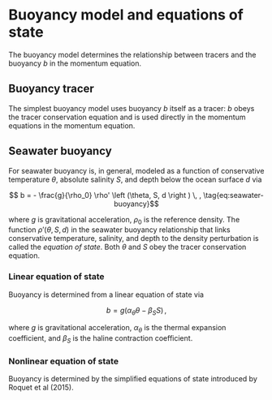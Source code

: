 # Buoyancy model and equations of state

The buoyancy model determines the relationship between tracers and the buoyancy $b$ in the momentum equation.

## Buoyancy tracer

The simplest buoyancy model uses buoyancy $b$ itself as a tracer: $b$ obeys the tracer
conservation equation and is used directly in the momentum equations in the momentum equation.

## Seawater buoyancy

For seawater buoyancy is, in general, modeled as a function of conservative temperature
$\theta$, absolute salinity $S$, and depth below the ocean surface $d$ via
```math
    b = - \frac{g}{\rho_0} \rho' \left (\theta, S, d \right ) \, ,
    \tag{eq:seawater-buoyancy}
```
where $g$ is gravitational acceleration, $\rho_0$ is the reference density.
The function $\rho'(\theta, S, d)$ in the seawater buoyancy relationship that links conservative temperature,
salinity, and depth to the density perturbation is called the *equation of state*.
Both $\theta$ and $S$ obey the tracer conservation equation.

### Linear equation of state

Buoyancy is determined from a linear equation of state via
```math
    b = g \left ( \alpha_\theta \theta - \beta_S S \right ) \, ,
```
where $g$ is gravitational acceleration, $\alpha_\theta$ is the thermal expansion coefficient,
and $\beta_S$ is the haline contraction coefficient.

### Nonlinear equation of state

Buoyancy is determined by the simplified equations of state introduced by Roquet et al (2015).
